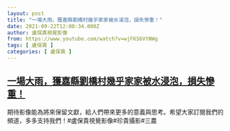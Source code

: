 ```yaml
---
layout: post
title: "一場大雨，獲嘉縣劉橋村幾乎家家被水浸泡，損失慘重！"
date: 2021-09-22T12:00:34.000Z
author: 盧保貴視覺影像
from: https://www.youtube.com/watch?v=wjFKS6VtNWg
tags: [ 盧保貴 ]
categories: [ 盧保貴 ]
---
```

<!--1632312034000-->
[一場大雨，獲嘉縣劉橋村幾乎家家被水浸泡，損失慘重！](https://www.youtube.com/watch?v=wjFKS6VtNWg)
------

<div>
期待影像能為將來保留文獻，給人們帶來更多的意義與思考。希望大家訂閱我們的頻道，多多支持我們！#盧保貴視覺影像#珍貴攝影#三農
</div>
